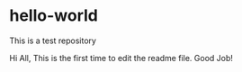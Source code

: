 # hello-world
This is a test repository

Hi All,
This is the first time to edit the readme file.
Good Job!
